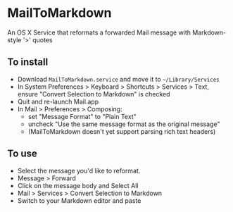 # MailToMarkdown

An OS X Service that reformats a forwarded Mail message with Markdown-style '>' quotes

## To install

   - Download `MailToMarkdown.service` and move it to `~/Library/Services`
   - In System Preferences > Keyboard > Shortcuts > Services > Text, ensure "Convert Selection to Markdown" is checked
   - Quit and re-launch Mail.app
   - In Mail > Preferences > Composing:
      - set "Message Format" to "Plain Text"
      - uncheck "Use the same message format as the original message"
      - (MailToMarkdown doesn't yet support parsing rich text headers)

## To use

   - Select the message you'd like to reformat.
   - Message > Forward
   - Click on the message body and Select All
   - Mail > Services > Convert Selection to Markdown
   - Switch to your Markdown editor and paste
